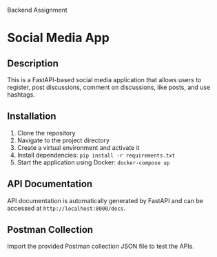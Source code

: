 Backend Assignment
# Social Media App

## Description

This is a FastAPI-based social media application that allows users to register, post discussions, comment on discussions, like posts, and use hashtags.

## Installation

1. Clone the repository
2. Navigate to the project directory
3. Create a virtual environment and activate it
4. Install dependencies: `pip install -r requirements.txt`
5. Start the application using Docker: `docker-compose up`

## API Documentation

API documentation is automatically generated by FastAPI and can be accessed at `http://localhost:8000/docs`.

## Postman Collection

Import the provided Postman collection JSON file to test the APIs.
